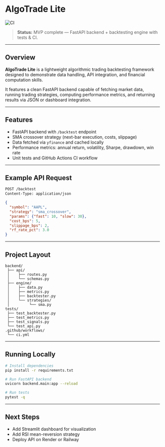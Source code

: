 # AlgoTrade Lite

![CI](https://github.com/ATavakoli-098/AlgoTrade-Lite/actions/workflows/ci.yml/badge.svg)


> **Status:** MVP complete — FastAPI backend + backtesting engine with tests & CI.

---

## Overview
**AlgoTrade Lite** is a lightweight algorithmic trading backtesting framework designed to demonstrate data handling, API integration, and financial computation skills.

It features a clean FastAPI backend capable of fetching market data, running trading strategies, computing performance metrics, and returning results via JSON or dashboard integration.

---

## Features
- FastAPI backend with `/backtest` endpoint
- SMA crossover strategy (next-bar execution, costs, slippage)
- Data fetched via `yfinance` and cached locally
- Performance metrics: annual return, volatility, Sharpe, drawdown, win rate
- Unit tests and GitHub Actions CI workflow

---

## Example API Request
```bash
POST /backtest
Content-Type: application/json
```

```json
{
  "symbol": "AAPL",
  "strategy": "sma_crossover",
  "params": {"fast": 10, "slow": 30},
  "cost_bps": 5,
  "slippage_bps": 2,
  "rf_rate_pct": 3.0
}
```

---

## Project Layout
```
backend/
 ├── api/
 │    ├── routes.py
 │    └── schemas.py
 ├── engine/
 │    ├── data.py
 │    ├── metrics.py
 │    ├── backtester.py
 │    └── strategies/
 │         └── sma.py
tests/
 ├── test_backtester.py
 ├── test_metrics.py
 ├── test_signals.py
 └── test_api.py
.github/workflows/
 └── ci.yml
```

---

## Running Locally
```bash
# Install dependencies
pip install -r requirements.txt

# Run FastAPI backend
uvicorn backend.main:app --reload

# Run tests
pytest -q
```

---

## Next Steps
- Add Streamlit dashboard for visualization  
- Add RSI mean-reversion strategy  
- Deploy API on Render or Railway
